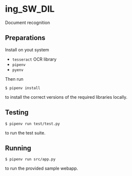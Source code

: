 # ing\_SW\_DIL
Document recognition

## Preparations
Install on yout system
* `tesseract` OCR library
* `pipenv`
* `pyenv`

Then run
```
$ pipenv install
```
to install the correct versions of the required libraries locally.


## Testing
```
$ pipenv run test/test.py
```
to run the test suite.


## Running
```
$ pipenv run src/app.py
```
to run the provided sample webapp.

